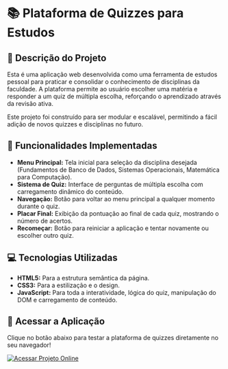 # 📚 Plataforma de Quizzes para Estudos

## 📝 Descrição do Projeto

Esta é uma aplicação web desenvolvida como uma ferramenta de estudos pessoal para praticar e consolidar o conhecimento de disciplinas da faculdade. A plataforma permite ao usuário escolher uma matéria e responder a um quiz de múltipla escolha, reforçando o aprendizado através da revisão ativa.

Este projeto foi construído para ser modular e escalável, permitindo a fácil adição de novos quizzes e disciplinas no futuro.

## 🚀 Funcionalidades Implementadas

* **Menu Principal:** Tela inicial para seleção da disciplina desejada (Fundamentos de Banco de Dados, Sistemas Operacionais, Matemática para Computação).
* **Sistema de Quiz:** Interface de perguntas de múltipla escolha com carregamento dinâmico do conteúdo.
* **Navegação:** Botão para voltar ao menu principal a qualquer momento durante o quiz.
* **Placar Final:** Exibição da pontuação ao final de cada quiz, mostrando o número de acertos.
* **Recomeçar:** Botão para reiniciar a aplicação e tentar novamente ou escolher outro quiz.

## 💻 Tecnologias Utilizadas

* **HTML5:** Para a estrutura semântica da página.
* **CSS3:** Para a estilização e o design.
* **JavaScript:** Para toda a interatividade, lógica do quiz, manipulação do DOM e carregamento de conteúdo.
## 🚀 Acessar a Aplicação

Clique no botão abaixo para testar a plataforma de quizzes diretamente no seu navegador!

<a href="(https://thiago7748.github.io/quiz-app)" target="_blank">
    <img src="https://img.shields.io/badge/Acessar%20Plataforma-Online-blue?style=for-the-badge" alt="Acessar Projeto Online">
</a>
